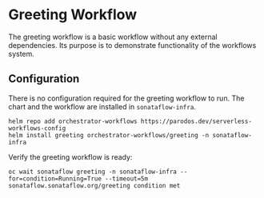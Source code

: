 # Greeting Workflow

The greeting workflow is a basic workflow without any external dependencies.
Its purpose is to demonstrate functionality of the workflows system.

## Configuration
There is no configuration required for the greeting workflow to run.
The chart and the workflow are installed in `sonataflow-infra`.

```console
helm repo add orchestrator-workflows https://parodos.dev/serverless-workflows-config
helm install greeting orchestrator-workflows/greeting -n sonataflow-infra
```

Verify the greeting workflow is ready:
```console
oc wait sonataflow greeting -n sonataflow-infra --for=condition=Running=True --timeout=5m
sonataflow.sonataflow.org/greeting condition met
```